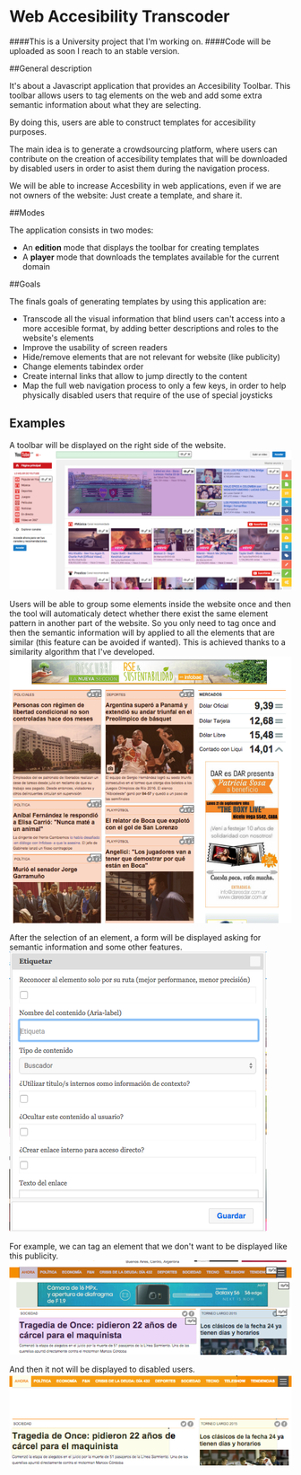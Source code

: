 

# Web Accesibility Transcoder 

####This is a University project that I'm working on.
####Code will be uploaded as soon I reach to an stable version.

##General description

It's about a Javascript application that provides an Accesibility Toolbar.
This toolbar allows users to tag elements on the web and add some extra semantic information about what they are selecting.

By doing this, users are able to construct templates for accesibility purposes.

The main idea is to generate a crowdsourcing platform, where users can contribute on the creation of accesibility templates that will be downloaded by disabled users in order to asist them during the navigation process.


We will be able to increase Accesbility in web applications, even if we are not owners of the website: Just create a template, and share it.

##Modes

The application consists in two modes:
<ul>
	<li>An <b>edition</b> mode that displays the toolbar for creating templates</li>
	<li>A <b>player</b> mode that downloads the templates available for the current domain</li>
</ul>


##Goals

The finals goals of generating templates by using this application are:

<ul>
	<li>Transcode all the visual information that blind users can't access into a more accesible format, by adding better descriptions and roles to the website's elements</li>
	<li>Improve the usability of screen readers</li>
	<li>Hide/remove elements that are not relevant for website (like publicity)</li>
	<li>Change elements tabindex order</li>
	<li>Create internal links that allow to jump directly to the content</li>
	<li>Map the full web navigation process to only a few keys, in order to help physically disabled users that require of the use of special joysticks</li>
</ul>

## Examples

A toolbar will be displayed on the right side of the website. 
</br>
<img src="./img/pic1.png"/>

Users will be able to group some elements inside the website once and then the tool will automaticaly detect whether there exist the same element pattern in another part of the website. So you only need to tag once and then the semantic information will by applied to all the elements that are similar (this feature can be avoided if wanted). This is achieved thanks to a similarity algorithm that I've developed.
</br>
<img src="./img/pic2.png"/>

After the selection of an element, a form will be displayed asking for semantic information and some other features.
</br>
<img src="./img/pic3.png"/>

For example, we can tag an element that we don't want to be displayed like this publicity.
</br>
<img src="./img/pic4.png"/>

And then it not will be displayed to disabled users.
</br>
<img src="./img/pic5.png"/>
